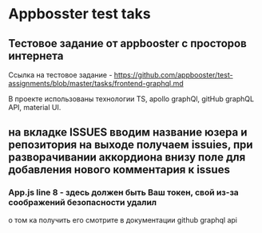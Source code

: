 # Appbosster test taks

## Тестовое задание от appbooster с просторов интернета

Ссылка на тестовое задание - https://github.com/appbooster/test-assignments/blob/master/tasks/frontend-graphql.md

В проекте использованы технологии TS, apollo graphQl, gitHub graphQL API, material UI.

## на вкладке ISSUES вводим название юзера и репозитория на выходе получаем issuies, при разворачивании аккордиона внизу поле для добавления нового комментария к issues

### App.js line 8 - здесь должен быть Ваш токен, свой из-за соображений безопасности удалил
о том ка получить его смотрите в документации github graphql api


